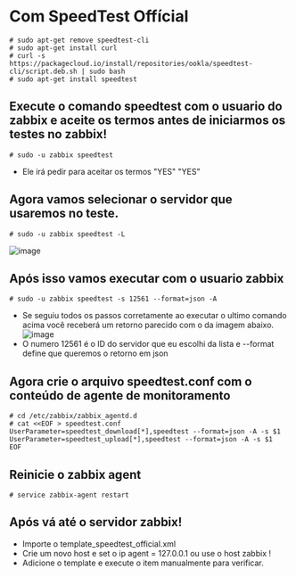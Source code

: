# Com SpeedTest Offícial 

```
# sudo apt-get remove speedtest-cli
# sudo apt-get install curl
# curl -s https://packagecloud.io/install/repositories/ookla/speedtest-cli/script.deb.sh | sudo bash
# sudo apt-get install speedtest
```

## Execute o comando speedtest com o usuario do zabbix e aceite os termos antes de iniciarmos os testes no zabbix!
```
# sudo -u zabbix speedtest
```
* Ele irá pedir para aceitar os termos "YES" "YES"

## Agora vamos selecionar o servidor que usaremos no teste.
```
# sudo -u zabbix speedtest -L
```
![image](https://github.com/joandson19/Zabbix-Monitorar-Speedtest/assets/36518985/62688540-2099-431a-9e10-07ccd0e08a0a)

## Após isso vamos executar com o usuario zabbix
```
# sudo -u zabbix speedtest -s 12561 --format=json -A
```
* Se seguiu todos os passos corretamente ao executar o ultimo comando acima você receberá um retorno parecido com o da imagem abaixo.
![image](https://github.com/joandson19/Zabbix-Monitorar-Speedtest/assets/36518985/ab1e3e6d-f4bc-4935-8b59-5713611cf118)
* O numero 12561 é o ID do servidor que eu escolhi da lista e --format define que queremos o retorno em json

## Agora crie o arquivo speedtest.conf com o conteúdo de agente de monitoramento
```
# cd /etc/zabbix/zabbix_agentd.d
# cat <<EOF > speedtest.conf
UserParameter=speedtest_download[*],speedtest --format=json -A -s $1
UserParameter=speedtest_upload[*],speedtest --format=json -A -s $1
EOF
```

## Reinicie o zabbix agent
```
# service zabbix-agent restart
```

## Após vá até o servidor zabbix!
* Importe o template_speedtest_official.xml
* Crie um novo host e set o ip agent = 127.0.0.1 ou use o host zabbix !
* Adicione o template e execute o item manualmente para verificar. 
